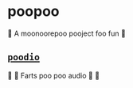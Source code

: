 # poopoo

💩 A moonoorepoo pooject foo fun 💩

## [**`poodio`**](./poodio/README.md)

💩 💨 Farts poo poo audio 💨 💩
